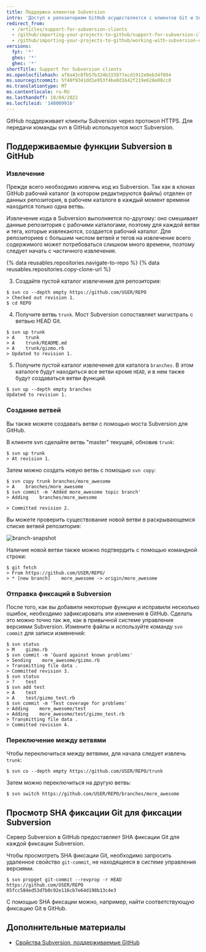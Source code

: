 ```yaml
---
title: Поддержка клиентов Subversion
intro: 'Доступ к репозиториям GitHub осуществляется с клиентов Git и Subversion (SVN). В этой статье рассматривается использование клиента Subversion на сайте GitHub и некоторые распространенные проблемы, с которыми вы можете столкнуться.'
redirect_from:
  - /articles/support-for-subversion-clients
  - /github/importing-your-projects-to-github/support-for-subversion-clients
  - /github/importing-your-projects-to-github/working-with-subversion-on-github/support-for-subversion-clients
versions:
  fpt: '*'
  ghes: '*'
  ghec: '*'
shortTitle: Support for Subversion clients
ms.openlocfilehash: af8a43c8fb57b324b315977acd1912e0eb34f094
ms.sourcegitcommit: 5f40f9341dd1e953f4be8d1642f219e628e00cc8
ms.translationtype: MT
ms.contentlocale: ru-RU
ms.lasthandoff: 10/04/2022
ms.locfileid: '148009916'
---
```

GitHub поддерживает клиенты Subversion через протокол HTTPS. Для передачи команды svn в GitHub используется мост Subversion.

## Поддерживаемые функции Subversion в GitHub

### Извлечение

Прежде всего необходимо извлечь код из Subversion.  Так как в клонах GitHub рабочий каталог (в котором редактируются файлы) отделен от данных репозитория, в рабочем каталоге в каждый момент времени находится только одна ветвь.

Извлечение кода в Subversion выполняется по-другому: оно смешивает данные репозитория с рабочими каталогами, поэтому для каждой ветви и тега, которые извлекаются, создается рабочий каталог. Для репозиториев с большим числом ветвей и тегов на извлечение всего содержимого может потребоваться слишком много времени, поэтому следует начать с частичного извлечения.

{% data reusables.repositories.navigate-to-repo %} {% data reusables.repositories.copy-clone-url %}

3. Создайте пустой каталог извлечения для репозитория:
  ```shell
  $ svn co --depth empty https://github.com/USER/REPO
  > Checked out revision 1.
  $ cd REPO
  ```

4. Получите ветвь `trunk`. Мост Subversion сопоставляет магистраль с ветвью HEAD Git.
  ```shell
  $ svn up trunk
  > A    trunk
  > A    trunk/README.md
  > A    trunk/gizmo.rb
  > Updated to revision 1.
  ```

5. Получите пустой каталог извлечения для каталога `branches`.  В этом каталоге будут находиться все ветви кроме `HEAD`, и в нем также будут создаваться ветви функций.
  ```shell
  $ svn up --depth empty branches
  Updated to revision 1.
  ```

### Создание ветвей

Вы также можете создавать ветви с помощью моста Subversion для GitHub.

В клиенте svn сделайте ветвь "master" текущей, обновив `trunk`:
```shell
$ svn up trunk
> At revision 1.
```

Затем можно создать новую ветвь с помощью `svn copy`:
```shell
$ svn copy trunk branches/more_awesome
> A    branches/more_awesome
$ svn commit -m 'Added more_awesome topic branch'
> Adding    branches/more_awesome

> Committed revision 2.
```

Вы можете проверить существование новой ветви в раскрывающемся списке ветвей репозитория:

![branch-snapshot](/assets/images/help/branch/svnflow-branch-snapshot.png)

Наличие новой ветви также можно подтвердить с помощью командной строки:

```shell
$ git fetch
> From https://github.com/USER/REPO/
> * [new branch]    more_awesome -> origin/more_awesome
```

### Отправка фиксаций в Subversion

После того, как вы добавили некоторые функции и исправили несколько ошибок, необходимо зафиксировать эти изменения в GitHub. Сделать это можно точно так же, как в привычной системе управления версиями Subversion. Измените файлы и используйте команду `svn commit` для записи изменений:

```shell
$ svn status
> M    gizmo.rb
$ svn commit -m 'Guard against known problems'
> Sending    more_awesome/gizmo.rb
> Transmitting file data .
> Committed revision 3.
$ svn status
> ?    test
$ svn add test
> A    test
> A    test/gizmo_test.rb
$ svn commit -m 'Test coverage for problems'
> Adding    more_awesome/test
> Adding    more_awesome/test/gizmo_test.rb
> Transmitting file data .
> Committed revision 4.
```

### Переключение между ветвями

Чтобы переключиться между ветвями, для начала следует извлечь `trunk`:

```shell
$ svn co --depth empty https://github.com/USER/REPO/trunk
```

Затем можно переключиться на другую ветвь:

```shell
$ svn switch https://github.com/USER/REPO/branches/more_awesome
```

## Просмотр SHA фиксации Git для фиксации Subversion

Сервер Subversion в GitHub предоставляет SHA фиксации Git для каждой фиксации Subversion.

Чтобы просмотреть SHA фиксации Git, необходимо запросить удаленное свойство `git-commit`, не находящееся в системе управления версиями.

```shell
$ svn propget git-commit --revprop -r HEAD https://github.com/USER/REPO
05fcc584ed53d7b0c92e116cb7e64d198b13c4e3
```

С помощью SHA фиксации можно, например, найти соответствующую фиксацию Git в GitHub.

## Дополнительные материалы

* [Свойства Subversion, поддерживаемые GitHub](/articles/subversion-properties-supported-by-github)
